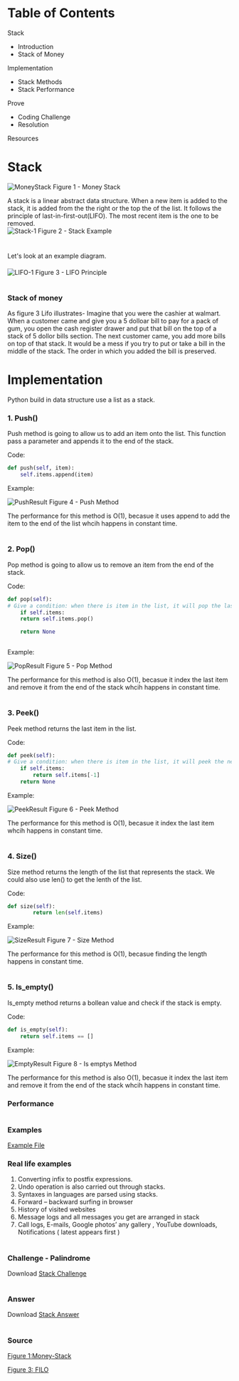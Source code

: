 <!--
What is the purpose of the data structure?

What is the performance of the data structure (you will need to talk about big O notation)?
What kind of problems can be solved using the data structure?

How would the data structure be used in Python (in some cases you will need to discuss recursion)?

What kind of errors are common when using the data structure? -->

# Table of Contents
Stack
* Introduction
* Stack of Money

Implementation
* Stack Methods
* Stack Performance

Prove
* Coding Challenge
* Resolution

Resources


# Stack
![MoneyStack](https://github.com/chloehuang18/Python-Data-Structure/blob/master/money-stack.PNG)
Figure 1 - Money Stack

A stack is a linear abstract data structure. When a new item is added to the stack, it is added from the the right or the top the of the list. It follows the principle of last-in-first-out(LIFO). The most recent item is the one to be removed.  
![Stack-1](https://github.com/chloehuang18/Python-Data-Structure/blob/master/stack_1.png)
Figure 2 - Stack Example
#
Let's look at an example diagram. 
#### 
![LIFO-1](https://github.com/chloehuang18/Python-Data-Structure/blob/master/stack_lifo.png)
Figure 3 - LIFO Principle

#
### Stack of money 
As figure 3 Lifo illustrates- Imagine that you were the cashier at walmart. When a customer came and give you a 5 dolloar bill to pay for a pack of gum, 
you open the cash register drawer and put that bill on the top of a stack of 5 dollor bills section. The next customer came, you add more bills on top of that stack. 
It would be a mess if you try to put or take a bill in the middle of the stack. The order in which you added the bill is preserved. 

# Implementation
Python build in data structure use a list as a stack. 

### 1. Push()
Push method is going to allow us to add an item onto the list. This function pass a parameter and appends it to the end of the stack.

Code:
```python
def push(self, item):
    self.items.append(item)  
```
Example:

![PushResult](https://github.com/chloehuang18/Python-Data-Structure/blob/master/push_result.PNG)
Figure 4 - Push Method

The performance for this method is O(1), becasue it uses append to add the item to the end of the list whcih happens in constant time. 
#
### 2. Pop()
Pop method is going to allow us to remove an item from the end of the stack.

Code:
```python
def pop(self):
# Give a condition: when there is item in the list, it will pop the last item, otherwise it will return None
    if self.items: 
    return self.items.pop()

    return None
    
```
Example:

![PopResult](https://github.com/chloehuang18/Python-Data-Structure/blob/master/pop_result.PNG)
Figure 5 - Pop Method

The performance for this method is also O(1), becasue it index the last item and remove it from the end of the stack whcih happens in constant time.
#
### 3. Peek()
Peek method returns the last item in the list.

Code:
```python
def peek(self):
# Give a condition: when there is item in the list, it will peek the next item, otherwise it will return None
    if self.items: 
        return self.items[-1] 
    return None    
```
Example:

![PeekResult](https://github.com/chloehuang18/Python-Data-Structure/blob/master/peek_result.png)
Figure 6 - Peek Method

The performance for this method is O(1), becasue it index the last item whcih happens in constant time.

#
### 4. Size()
Size method returns the length of the list that represents the stack.
We could also use len() to get the lenth of the list.

Code:
```python
def size(self):
        return len(self.items)
```
Example:

![SizeResult](https://github.com/chloehuang18/Python-Data-Structure/blob/master/size_result.png)
Figure 7 - Size Method

The performance for this method is O(1), becasue finding the length happens in constant time.

#
### 5. Is_empty()
Is_empty method returns a bollean value and check if the stack is empty.

Code:
```python
def is_empty(self):
    return self.items == []  
```
Example:

![EmptyResult](https://github.com/chloehuang18/Python-Data-Structure/blob/master/empty_result.png)
Figure 8 - Is emptys Method

The performance for this method is also O(1), becasue it index the last item and remove it from the end of the stack whcih happens in constant time.


### Performance

#

### Examples
[Example File](stack_example.py)

### Real life examples

1. Converting infix to postfix expressions.
2. Undo operation is also carried out through stacks.
3. Syntaxes in languages are parsed using stacks.
4. Forward – backward surfing in browser
5. History of visited websites
6. Message logs and all messages you get are arranged in stack
7. Call logs, E-mails, Google photos’ any gallery , YouTube downloads, Notifications ( latest appears first )

#
### Challenge - Palindrome
Download [Stack Challenge](stack_challenage.py)
#
### Answer
Download [Stack Answer](stack_answer.py)
#
### Source
[Figure 1:Money-Stack](https://www.yourconroenews.com/business/bizfeed/article/Mississippi-bank-to-purchase-Houston-s-Icon-Bank-12847400.php)

[Figure 3: FILO](https://en.wikipedia.org/wiki/File:Lifo_stack.png)
